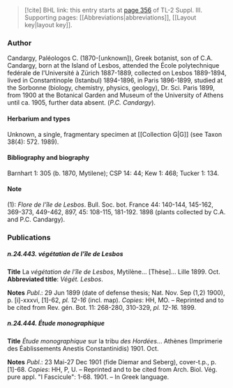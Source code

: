 > [!cite] BHL link: this entry starts at [page 356](https://www.biodiversitylibrary.org/item/103861#page/366/mode/1up) of TL-2 Suppl. III.
> Supporting pages: [[Abbreviations|abbreviations]], [[Layout key|layout key]].

### Author

Candargy, Paléologos C. (1870-\[unknown\]), Greek botanist, son of C.A. Candargy, born at the Island of Lesbos, attended the École polytechnique fedérale de l'Université à Zürich 1887-1889, collected on Lesbos 1889-1894, lived in Constantinople (Istanbul) 1894-1896, in Paris 1896-1899, studied at the Sorbonne (biology, chemistry, physics, geology), Dr. Sci. Paris 1899, from 1900 at the Botanical Garden and Museum of the University of Athens until ca. 1905, further data absent. (*P.C. Candargy*).

#### Herbarium and types

Unknown, a single, fragmentary specimen at [[Collection G|G]] (see Taxon 38(4): 572. 1989).

#### Bibliography and biography

Barnhart 1: 305 (b. 1870, Mytilene); CSP 14: 44; Kew 1: 468; Tucker 1: 134.

#### Note

(1): *Flore de l'île de Lesbos*. Bull. Soc. bot. France 44: 140-144, 145-162, 369-373, 449-462, 897, 45: 108-115, 181-192. 1898 (plants collected by C.A. and P.C. Candargy).

### Publications

##### n.24.443. végétation de l'île de Lesbos

**Title**
La *végétation de l'île de Lesbos*, Mytilène... \[Thèse\]... Lille 1899. Oct.
**Abbreviated title**: *Végét. Lesbos*.

**Notes**
*Publ*.: 29 Jun 1899 (date of defense thesis; Nat. Nov. Sep (1,2) 1900), p. \[i\]-xxxvi, \[1\]-62, *pl. 12-16* (incl. map). *Copies*: HH, MO. – Reprinted and to be cited from Rev. gén. Bot. 11: 268-280, 310-329, *pl. 12-16.* 1899.

##### n.24.444. Étude monographique

**Title**
*Étude monographique* sur la tribu *des Hordées*... Athènes (Imprimerie des Éablissements Anestis Constantinidis) 1901. Oct.

**Notes**
*Publ*.: 23 Mai-27 Dec 1901 (fide Diemar and Seberg), cover-t.p., p. \[1\]-68. *Copies*: HH, P, U. – Reprinted and to be cited from Arch. Biol. Vég. pure appl. "I Fascicule": 1-68. 1901.  – In Greek language.

